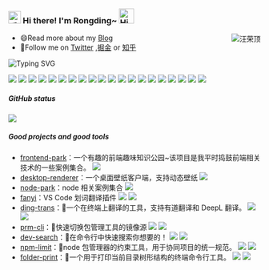 <h3>
  <img src="https://media.giphy.com/media/hvRJCLFzcasrR4ia7z/giphy.gif" width="25" alt="手势">
  Hi there! I'm Rongding~ 
  <img src="https://emojis.slackmojis.com/emojis/images/1588866973/8934/hellokittydance.gif?1588866973" alt="Hi" width="30" />
</h3>

<a href="https://github.com/wangrongding">
  <div align="right" >
    <img align="right" src="https://count.getloli.com/get/@:wangrongding" alt="汪荣顶" />
  </div>
</a>

<!-- ======================================= -->

- 😄Read more about my [Blog](http://www.fedtop.com/)
- 👯Follow me on [Twitter](https://twitter.com/wangrongding) ,[掘金](https://juejin.cn/user/2858385963749223) or [知乎](https://www.zhihu.com/people/rongding)

<!-- https://readme-typing-svg.demolab.com/demo/ -->

![Typing SVG](https://readme-typing-svg.herokuapp.com?font=DynaPuff&size=20&pause=1000&color=9999FF&center=true&vCenter=true&width=500&height=22&lines=A+passionate+web+developer+based+in+Beijing.++%F0%9F%91%8B)

<!-- ======================================= -->

![](https://img.shields.io/badge/-Nodejs-43853d?style=flat-square&logo=Node.js&logoColor=white) ![](https://img.shields.io/badge/-WebRTC-008000?style=flat-square&logo=WebRTC&labelColor=90EE90&color=fff) ![](https://img.shields.io/badge/-JavaScript-e5cd0c?style=flat-square&logo=JavaScript&labelColor=f7df1e&logoColor=000) ![](https://img.shields.io/badge/-TypeScript-3178C6?style=flat-square&logo=TypeScript&logoColor=white&color=blue) ![](https://img.shields.io/badge/-Vue.js-29beb0?style=flat-square&logo=vue.js&labelColor=ffffff&color=4FC08D) ![](https://img.shields.io/badge/-React-29beb0?style=flat-square&logo=React&labelColor=ffffff&color=61DAFB) ![](https://img.shields.io/badge/-WebPack-1C78C0?style=flat-square&logo=WebPack&logoColor=white) ![](https://img.shields.io/badge/-Electron-white?style=flat-square&logo=electron&logoColor=white&color=47848F) ![](https://img.shields.io/badge/-Three.js-000000?style=flat-square&logo=Three.js) ![](https://img.shields.io/badge/-MiniProgram-008000?style=flat-square&logo=WeChat&labelColor=fff&color=07C160) ![](https://img.shields.io/badge/-NPM-CB3837?style=flat-square&logo=npm&logoColor=white) ![](https://img.shields.io/badge/-Github_Actions-2088FF?style=flat-square&logo=github-actions&logoColor=white) [![](https://img.shields.io/badge/-Gist-black?style=flat-square&logo=GitHub&labelColor=blue&color=fff&logoColor=fff)](https://gist.github.com/wangrongding) ![](https://img.shields.io/badge/-Tampermonkey-black?style=flat-square&logo=Tampermonkey&labelColor=black&color=00485B) ![](https://img.shields.io/badge/-KaliLinux-white?style=flat-square&logo=KaliLinux&logoColor=white&color=blue) ![](https://img.shields.io/badge/-MySQL-white?style=flat-square&logo=MySQL&logoColor=white&color=fff&labelColor=4479A1) ![](https://img.shields.io/badge/-CodePen-white?style=flat-square&logo=CodePen&logoColor=white&color=000) ![](https://img.shields.io/badge/-Jenkins-white?style=flat-square&logo=Jenkins&labelColor=D24939&color=white&logoColor=white) ![](https://img.shields.io/badge/-Docker-white?style=flat-square&logo=Docker&labelColor=2496ED&color=2496ED&logoColor=white) ![](https://img.shields.io/badge/-Bilibili-white?style=flat-square&logo=Bilibili&labelColor=00A1D6&logoColor=white)

<!-- ======================================= -->
##### GitHub status

![](https://activity-graph.herokuapp.com/graph?username=wangrongding&theme=github)

<!-- | ![](https://github-readme-stats.vercel.app/api?username=wangrongding&show_icons=truee&include_all_commits=true&theme=onedark&hide=prs) | ![](https://github-readme-stats.vercel.app/api/top-langs/?username=wangrongding&layout=compact&show_icons=truee&include_all_commits=true&theme=onedark&card_width=230) |
| ---- | ---- | -->


##### Good projects and good tools 
- [frontend-park](https://github.com/wangrongding/frontend-park)：一个有趣的前端趣味知识公园~该项目是我平时捣鼓前端相关技术的一些案例集合。  [![](https://img.shields.io/github/stars/wangrongding/frontend-park)](https://github.com/wangrongding/frontend-park) 
- [desktop-renderer](https://github.com/wangrongding/desktop-renderer)：一个桌面壁纸客户端，支持动态壁纸  [![](https://img.shields.io/github/stars/wangrongding/desktop-renderer)](https://github.com/wangrongding/desktop-renderer) 
- [node-park](https://github.com/wangrongding/node-park)：node 相关案例集合  [![](https://img.shields.io/github/stars/wangrongding/node-park)](https://github.com/wangrongding/node-park) 
- [fanyi](https://github.com/wangrongding/fanyi)：VS Code 划词翻译插件  [![](https://img.shields.io/github/stars/wangrongding/fanyi)](https://github.com/wangrongding/fanyi)     [![](https://badgen.net/vs-marketplace/i/wangrongding.fanyi)](https://marketplace.visualstudio.com/items?itemName=wangrongding.fanyi)
- [ding-trans](https://github.com/wangrongding/ding-trans)：🌈一个在终端上翻译的工具，支持有道翻译和 DeepL 翻译。  [![](https://img.shields.io/github/stars/wangrongding/ding-trans)](https://github.com/wangrongding/ding-trans)     [![](https://img.shields.io/npm/dt/ding-trans?style=flat&label=downloads&color=cb3837&labelColor=cb0000&logo=npm)](https://www.npmjs.com/package/ding-trans)
- [prm-cli](https://github.com/wangrongding/prm-cli)：🦄快速切换包管理工具的镜像源  [![](https://img.shields.io/github/stars/wangrongding/prm-cli)](https://github.com/wangrongding/prm-cli)     [![](https://img.shields.io/npm/dt/prm-cli?style=flat&label=downloads&color=cb3837&labelColor=cb0000&logo=npm)](https://www.npmjs.com/package/prm-cli)
- [dev-search](https://github.com/wangrongding/dev-search)：🌸在命令行中快速搜索你想要的！  [![](https://img.shields.io/github/stars/wangrongding/dev-search)](https://github.com/wangrongding/dev-search)     [![](https://img.shields.io/npm/dt/dev-search?style=flat&label=downloads&color=cb3837&labelColor=cb0000&logo=npm)](https://www.npmjs.com/package/dev-search)
- [npm-limit](https://github.com/wangrongding/npm-limit)：🥳node 包管理器的约束工具，用于协同项目的统一规范。  [![](https://img.shields.io/github/stars/wangrongding/npm-limit)](https://github.com/wangrongding/npm-limit)     [![](https://img.shields.io/npm/dt/npm-limit?style=flat&label=downloads&color=cb3837&labelColor=cb0000&logo=npm)](https://www.npmjs.com/package/npm-limit)
- [folder-print](https://github.com/wangrongding/folder-print)：🌿一个用于打印当前目录树形结构的终端命令行工具。  [![](https://img.shields.io/github/stars/wangrongding/folder-print)](https://github.com/wangrongding/folder-print)     [![](https://img.shields.io/npm/dt/folder-print?style=flat&label=downloads&color=cb3837&labelColor=cb0000&logo=npm)](https://www.npmjs.com/package/folder-print)
